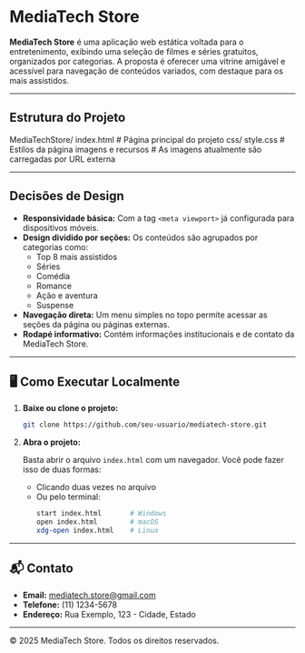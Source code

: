 # MediaTech Store

**MediaTech Store** é uma aplicação web estática voltada para o entretenimento, exibindo uma seleção de filmes e séries gratuitos, organizados por categorias. A proposta é oferecer uma vitrine amigável e acessível para navegação de conteúdos variados, com destaque para os mais assistidos.

---

## Estrutura do Projeto

MediaTechStore/
index.html              # Página principal do projeto
css/
   style.css            # Estilos da página
imagens e recursos      # As imagens atualmente são carregadas por URL externa

---

## Decisões de Design

- **Responsividade básica:** Com a tag `<meta viewport>` já configurada para dispositivos móveis.
- **Design dividido por seções:** Os conteúdos são agrupados por categorias como:
  - Top 8 mais assistidos
  - Séries
  - Comédia
  - Romance
  - Ação e aventura
  - Suspense
- **Navegação direta:** Um menu simples no topo permite acessar as seções da página ou páginas externas.
- **Rodapé informativo:** Contém informações institucionais e de contato da MediaTech Store.

---

## 🖥️ Como Executar Localmente

1. **Baixe ou clone o projeto:**

   ```bash
   git clone https://github.com/seu-usuario/mediatech-store.git
   ```

2. **Abra o projeto:**

   Basta abrir o arquivo `index.html` com um navegador. Você pode fazer isso de duas formas:

   - Clicando duas vezes no arquivo
   - Ou pelo terminal:
     ```bash
     start index.html       # Windows
     open index.html        # macOS
     xdg-open index.html    # Linux
     ```

---

## 📬 Contato

- **Email:** mediatech.store@gmail.com  
- **Telefone:** (11) 1234-5678  
- **Endereço:** Rua Exemplo, 123 - Cidade, Estado

---

© 2025 MediaTech Store. Todos os direitos reservados.